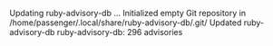 Updating ruby-advisory-db ...
Initialized empty Git repository in /home/passenger/.local/share/ruby-advisory-db/.git/
Updated ruby-advisory-db
ruby-advisory-db: 296 advisories
